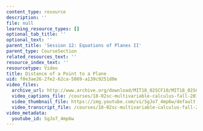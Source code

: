 ```yaml
---
content_type: resource
description: ''
file: null
learning_resource_types: []
optional_tab_title: ''
optional_text: ''
parent_title: 'Session 12: Equations of Planes II'
parent_type: CourseSection
related_resources_text: ''
resource_index_text: ''
resourcetype: Video
title: Distance of a Point to a Plane
uid: f0e3ae26-2fe2-62ca-5869-a139c9251d0e
video_files:
  archive_url: http://www.archive.org/download/MIT18_02SCF10/MIT18_02SCF10Rec_11_300k.mp4
  video_captions_file: /courses/18-02sc-multivariable-calculus-fall-2010/d694cbdee44d58f08ff782baac132c1d_SgJo7_4mp6w.vtt
  video_thumbnail_file: https://img.youtube.com/vi/SgJo7_4mp6w/default.jpg
  video_transcript_file: /courses/18-02sc-multivariable-calculus-fall-2010/d0e518f13440ffbef6d99a033016b63e_SgJo7_4mp6w.pdf
video_metadata:
  youtube_id: SgJo7_4mp6w
---
```

